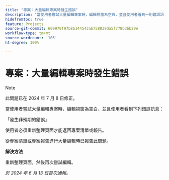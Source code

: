 ```yaml
---
title: "專案：大量編輯專案時發生錯誤"
description: "當使用者嘗試大量編輯專案時，編輯視窗為空白，並且使用者看到一則錯誤訊息。"
hidefromtoc: true
feature: Projects
source-git-commit: 609970f97b8b144543ab758039da5f778b3bb29e
workflow-type: tm+mt
source-wordcount: '105'
ht-degree: 100%

---
```



# 專案：大量編輯專案時發生錯誤

>[!NOTE]
>
>此問題已在 2024 年 7 月 8 日修正。

當使用者嘗試大量編輯專案時，編輯視窗為空白，並且使用者看到下列錯誤訊息：

「發生非預期的錯誤」

使用者必須重新整理頁面才能返回專案清單或報告。

從專案清單或專案報告進行大量編輯時已報告此問題。

**解決方法**

重新整理頁面，然後再次嘗試編輯。

_於 2024 年 6 月 13 日首次通報。_
